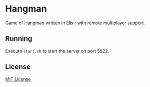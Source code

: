 # Hangman
Game of Hangman written in Elixir with remote multiplayer support.

## Running
Execute `start.sh` to start the server on port 5522.

## License
[MIT License](LICENSE)